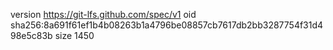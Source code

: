 version https://git-lfs.github.com/spec/v1
oid sha256:8a691f61ef1b4b08263b1a4796be08857cb7617db2bb3287754f31d498e5c83b
size 1450
